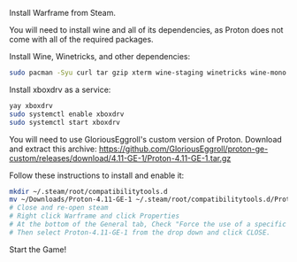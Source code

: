 Install Warframe from Steam.

You will need to install wine and all of its dependencies, as Proton does not come with all of the required packages.

Install Wine, Winetricks, and other dependencies:
```bash
sudo pacman -Syu curl tar gzip xterm wine-staging winetricks wine-mono wine_gecko
```

Install xboxdrv as a service:
```bash
yay xboxdrv
sudo systemctl enable xboxdrv
sudo systemctl start xboxdrv
```

You will need to use GloriousEggroll's custom version of Proton. 
Download and extract this archive: https://github.com/GloriousEggroll/proton-ge-custom/releases/download/4.11-GE-1/Proton-4.11-GE-1.tar.gz

Follow these instructions to install and enable it:
```bash
mkdir ~/.steam/root/compatibilitytools.d
mv ~/Downloads/Proton-4.11-GE-1 ~/.steam/root/compatibilitytools.d/Proton-4.11-GE-1
# Close and re-open steam
# Right click Warframe and click Properties
# At the bottom of the General tab, Check "Force the use of a specific Steam Play compatibility tool"
# Then select Proton-4.11-GE-1 from the drop down and click CLOSE.
```

Start the Game!
